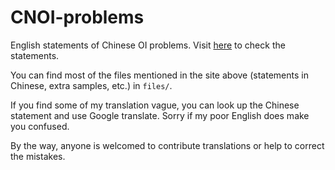 # CNOI-problems

English statements of Chinese OI problems. Visit [here](https://megaowier.github.io/CNOI-problems/) to check the statements.

You can find most of the files mentioned in the site above (statements in Chinese, extra samples, etc.) in `files/`.

If you find some of my translation vague, you can look up the Chinese statement and use Google translate.
Sorry if my poor English does make you confused.

By the way, anyone is welcomed to contribute translations or help to correct the mistakes.
